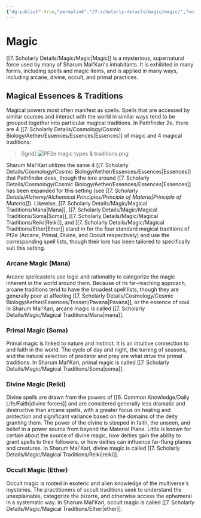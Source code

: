 ```yaml
---
{"dg-publish":true,"permalink":"/7-scholarly-details/magic/magic/","noteIcon":""}
---
```


# Magic

[[7. Scholarly Details/Magic/Magic\|Magic]] is a mysterious, supernatural force used by many of Sharum Mal'Kari's inhabitants. It is exhibited in many forms, including spells and magic items, and is applied in many ways, including arcane, divine, occult, and primal practices. 

## Magical Essences & Traditions

Magical powers most often manifest as spells. Spells that are accessed by similar sources and interact with the world in similar ways tend to be grouped together into particular magical traditions. In Pathfinder 2e, there are 4 [[7. Scholarly Details/Cosmology/Cosmic Biology/Aether/Essences/Essences\|Essences]] of magic and 4 magical traditions: 

>[!grid]
![PF2e magic types & traditions.png](/img/user/x.%20Assets/Attachments/Images/Misc/Graphs%20&%20Charts/PF2e%20magic%20types%20&%20traditions.png)

Sharum Mal'Kari utilizes the same 4 [[7. Scholarly Details/Cosmology/Cosmic Biology/Aether/Essences/Essences\|Essences]] that Pathfinder does, though the lore around [[7. Scholarly Details/Cosmology/Cosmic Biology/Aether/Essences/Essences\|Essences]] has been expanded for this setting (see *[[7. Scholarly Details/Alchemy/Alchemical Principles/Principle of Materia\|Principle of Materia]]*). Likewise, [[7. Scholarly Details/Magic/Magical Traditions/Mana\|Mana]], [[7. Scholarly Details/Magic/Magical Traditions/Soma\|Soma]], [[7. Scholarly Details/Magic/Magical Traditions/Reiki\|Reiki]], and [[7. Scholarly Details/Magic/Magical Traditions/Ether\|Ether]] stand in for the four standard magical traditions of Pf2e (Arcane, Primal, Divine, and Occult respectively) and use the corresponding spell lists, though their lore has been tailored to specifically suit this setting. 

### Arcane Magic (Mana)

Arcane spellcasters use logic and rationality to categorize the magic inherent in the world around them. Because of its far-reaching approach, arcane traditions tend to have the broadest spell lists, though they are generally poor at affecting [[7. Scholarly Details/Cosmology/Cosmic Biology/Aether/Essences/Tesseri/Pavana\|Pavana]], or the essence of soul. In Sharum Mal'Kari, arcane magic is called [[7. Scholarly Details/Magic/Magical Traditions/Mana\|mana]]. 

### Primal Magic (Soma)

Primal magic is linked to nature and instinct. It is an intuitive connection to and faith in the world. The cycle of day and night, the turning of seasons, and the natural selection of predator and prey are what drive the primal traditions. In Sharum Mal'Kari, primal magic is called [[7. Scholarly Details/Magic/Magical Traditions/Soma\|soma]].

### Divine Magic (Reiki)

Divine spells are drawn from the powers of [[6. Common Knowledge/Daily Life/Faith\|divine forces]] and are considered generally less dramatic and destructive than arcane spells, with a greater focus on healing and protection and significant variance based on the domains of the deity granting them. The power of the divine is steeped in faith, the unseen, and belief in a power source from beyond the Material Plane. Little is known for certain about the source of divine magic, how deities gain the ability to grant spells to their followers, or how deities can influence far-flung planes and creatures. In Sharum Mal'Kari, divine magic is called [[7. Scholarly Details/Magic/Magical Traditions/Reiki\|reiki]].

### Occult Magic (Ether)

Occult magic is rooted in esoteric and alien knowledge of the multiverse's mysteries. The practitioners of occult traditions seek to understand the unexplainable, categorize the bizarre, and otherwise access the ephemeral in a systematic way. In Sharum Mal'Kari, occult magic is called [[7. Scholarly Details/Magic/Magical Traditions/Ether\|ether]].

  


